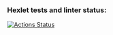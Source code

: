 ### Hexlet tests and linter status:
[![Actions Status](https://github.com/IvyBayer/python-project-49/actions/workflows/hexlet-check.yml/badge.svg)](https://github.com/IvyBayer/python-project-49/actions)